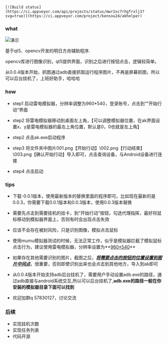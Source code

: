 ```
[![Build status](https://ci.appveyor.com/api/projects/status/mwr2xc7rhgfrxlj3?svg=true)](https://ci.appveyor.com/project/kensou24/akhelper)
```

### what

![演示](https://github.com/kensou24/akhelper/blob/master/images/ak-help.gif)

基于qt5、opencv开发的明日方舟辅助程序.

opencv库进行图像识别，qt5提供界面，识别之后进行按钮点击，逻辑较简单。

从0.0.4版本开始，抓图通过adb直接抓取运行程序图片，不再是屏幕抓图，所以可以后台挂机了，上班好助手，哈哈哈

### how

- step1 启动雷电模拟器，分辨率调整为960*540，登录账号，点击到“”开始行动“界面
- step2 将雷电模拟器移动到桌面左上角，【可以调整模拟器位置，在ak界面设置x、y是雷电模拟器的最左上角位置，默认是0，0也就是左上角】

- step2 点击ak.exe启动程序
- step3 将文件夹中图片001.png【开始行动】\002.png【行动结束】\003.png【确认开始行动】导入即可，点击查询设备，与Android设备进行连接
- step4 点击启动

### tips

- 下载-0.0.1版本，使用最新版本的替换里面的程序即可。比如现在最新的是0.0.3，你需要下载0.0.1版本和0.0.3版本，使用0.0.3版本替换

- 需要先点击到需要挂机的挂卡，到“开始行动”按钮，勾选代理指挥，最好将鼠标移动到模拟器界面上，否则有时会出现点击失效

- 应该不会存在被封风险，只是识别图像，模拟点击鼠标

- 使用mumu模拟器测试的时候，无法正常工作，似乎是模拟器拦截了模拟鼠标点击行为，建议使用雷电模拟器，分辨率设置为**<u>960*540</u>**

- 如果存在其他需要识别的图片，截图之后，<u>***将需要点击的按钮的位置设置到图片中间点***</u>，很重要，否则即使识别出来也会点击到其他地方，导入到ak即可

- 从0.0.4版本开始支持adb后台挂机了，需要用户手动设置adb.exe的路径，通过adb直接与android系统交互,所以可以后台挂机了,**adb.exe的路径一般在你安装的模拟器目录下面可以找到**

- 欢迎加群q 57830127，讨论交流
### 后续

  - 实现挂机次数
  - 实现任务列表
  - 代码开源

  

